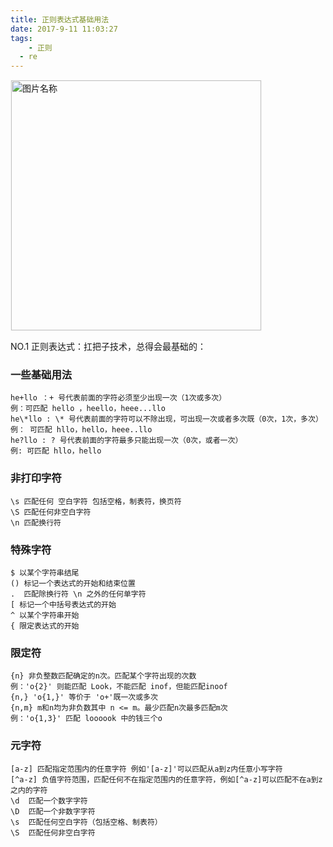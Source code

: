 ```yaml
---
title: 正则表达式基础用法
date: 2017-9-11 11:03:27
tags:
	- 正则
  - re
---
```

<img src="http://otbcgjn6c.bkt.clouddn.com/7aa3599084d36ce8f6d8abcc660e47427dfd8757101ee-2cKa73_fw658.jpg"  width = "400" alt="图片名称" align=center style="border:1px solid  #F6F6F6"/>

NO.1 正则表达式：扛把子技术，总得会最基础的：

### 一些基础用法
```
he+llo ：+ 号代表前面的字符必须至少出现一次（1次或多次）
例：可匹配 hello ，heello，heee...llo
he\*llo : \* 号代表前面的字符可以不除出现，可出现一次或者多次既（0次，1次，多次）
例： 可匹配 hllo，hello，heee..llo    
he?llo : ? 号代表前面的字符最多只能出现一次（0次，或者一次）
例: 可匹配 hllo，hello

```
### 非打印字符
```
\s 匹配任何 空白字符 包括空格，制表符，换页符
\S 匹配任何非空白字符
\n 匹配换行符

```

### 特殊字符
```
$ 以某个字符串结尾
() 标记一个表达式的开始和结束位置
.  匹配除换行符 \n 之外的任何单字符
[ 标记一个中括号表达式的开始
^ 以某个字符串开始
{ 限定表达式的开始

```
### 限定符
```
{n} 非负整数匹配确定的n次。匹配某个字符出现的次数
例：'o{2}' 则能匹配 Look，不能匹配 inof，但能匹配inoof
{n,} 'o{1,}' 等价于 'o+'既一次或多次
{n,m} m和n均为非负数其中 n <= m。最少匹配n次最多匹配m次
例：'o{1,3}' 匹配 loooook 中的钱三个o

```
### 元字符

```
[a-z] 匹配指定范围内的任意字符 例如'[a-z]'可以匹配从a到z内任意小写字符
[^a-z] 负值字符范围，匹配任何不在指定范围内的任意字符，例如[^a-z]可以匹配不在a到z之内的字符
\d  匹配一个数字字符
\D  匹配一个非数字字符
\s  匹配任何空白字符（包括空格、制表符）
\S  匹配任何非空白字符

```
